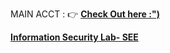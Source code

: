 MAIN ACCT : 👉 **[Check Out here :")](https://github.com/sachindsilva16)**

**[Information Security Lab- SEE](https://github.com/amppmann/INS-SEE.git)**
